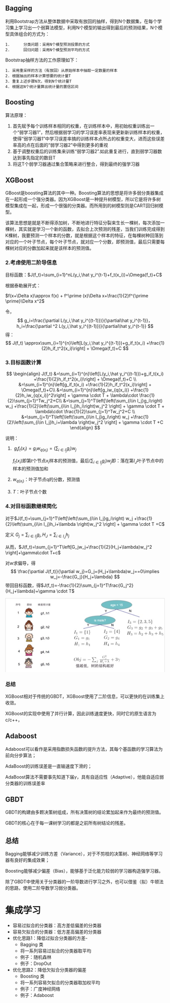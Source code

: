 ## Bagging

利用Bootstrap方法从整体数据中采取有放回的抽样，得到N个数据集，在每个学习集上学习出一个弱算法模型，利用N个模型的输出得到最后的预测结果，N个模型具体组合的方式为：

	1.  	分类问题：采用N个模型预测投票的方式
 	2.  	回归问题：采用N个模型预测平均的方式

Bootstrap抽样方法的工作原理如下：

	1. 采用重采样的方法（有放回）从原始样本中抽取一定数量的样本
 	2. 根据抽出的样本计算想要的统计量T
 	3. 重复上述步骤N次，得到N个统计量T
 	4. 根据这N个统计量算出统计量的置信区间



## Boosting

算法原理：

1. 首先赋予每个训练样本相同的权重，在训练样本中，用初始权重训练出一个“弱学习器1”，然后根据弱学习的学习误差率表现来更新新训练样本的权重，使得“弱学习器1”中学习误差率搞的训练样本点所占的权重变大，进而这些误差率高的点在后面的“弱学习器2”中得到更多的重视
2. 基于调整权重后的训练集来训练“弱学习器2”.如此重复进行，直到弱学习器数达到事先指定的数目T
3. 将这T个弱学习器通过集合策略来进行整合，得到最终的强学习器





## XGBoost

​		GBoost是boosting算法的其中一种。Boosting算法的思想是将许多弱分类器集成在一起形成一个强分类器。因为XGBoost是一种提升树模型，所以它是将许多树模型集成在一起，形成一个很强的分类器。而所用到的树模型则是CART回归树模型。

​		该算法思想是就是不断得添加树，不断地进行特征分裂来生长一棵树，每次添加一棵树，其实就是学习一个新的函数，去拟合上次预测的残差，当我们训练完成得到K棵树，我要预测一个样本的分数，就是根据这个样本的特征，在每棵树种回落到对应的一个叶子节点，每个叶子节点，就对应一个分数，即预测值，最后只需要每棵树对应的分数加起来就是该样本的预测值。

### 2.考虑使用二阶导信息

目标函数：$J(f_t)=\sum_{i=1}^nL(y_i,\hat y_i^{t-1}+f_t(x_i))+\Omega(f_t)+C$

根据泰勒展开式：

$f(x+\Delta x)\approx f(x) + f^\prime (x)\Delta x+\frac{1}{2}f^{\prime \prime}\Delta x^2$

令，
$$
g_i=\frac{\partial L(y_i,\hat y_i^{(t-1)})}{\partial\hat y_i^{t-1}}，h_i=\frac{\partial ^2 L(y_i,\hat y_i^{(t-1)})}{\partial\hat y_i^{t-1}}
$$
得：
$$
J(f_t) \approx\sum_{i=1}^{n}\left[L(y_i,\hat y_i^{(t-1)})+g_if_t(x_i) +\frac{1}{2}h_if_t^2(x_i)\right] + \Omega(f_t)+C
$$




### 3.目标函数计算

$$
\begin{align}
J(f_t) &=\sum_{i=1}^{n}\left[L(y_i,\hat y_i^{(t-1)})+g_if_t(x_i) +\frac{1}{2}h_if_t^2(x_i)\right] + \Omega(f_t)+C \\
&=\sum_{i=1}^{n}\left[g_if_t(x_i) +\frac{1}{2}h_if_t^2(x_i)\right] + \Omega(f_t)+C\\
&=\sum_{i=1}^{n}\left[g_iw_{q(x_i)} +\frac{1}{2}h_iw_{q(x_i)}^2\right] + \gamma \cdot T + \lambda\cdot \frac{1}{2}\sum_{j=1}^Tw_j^2+C\\
&=\sum_{j=1}^T\left[\left(\sum_{i\in I_j}g_i\right) w_j +\frac{1}{2}\left(\sum_{i\in I_j}h_i\right)w_j^2 \right] + \gamma \cdot T + \lambda\cdot \frac{1}{2}\sum_{j=1}^Tw_j^2+C \\
&=\sum_{j=1}^T\left[\left(\sum_{i\in I_j}g_i\right) w_j +\frac{1}{2}\left(\sum_{i\in I_j}h_i+\lambda \right)w_j^2 \right] + \gamma \cdot T +C
\end{align}
$$



说明：

1. ​     $g_if_t(x_i)=g_iw_{q(x_i)}=(\sum_{i\in I_j}g_i)w_j$

   $f_t(x_i)$即第$t$个节点$x_i$样本的预测值，最后$(\sum_{i\in I_j}g_i)w_j$即：落在第$I_J$叶子节点中的样本的预测值加和
   
2. $w_{q(x_i)}$：叶子节点q的分数，预测值

3. $T$：叶子节点个数 



### 4.对目标函数继续简化

对于$J(f_t)=\sum_{j=1}^T\left[\left(\sum_{i\in I_j}g_i\right) w_j +\frac{1}{2}\left(\sum_{i\in I_j}h_i+\lambda \right)w_j^2 \right] + \gamma \cdot T +C$

定义 $G_j=\sum_{i\in I_j}g_i, \,H_J=\sum_{i\in I_J}h_j$

从而，$J(f_t)=\sum_{j=1}^T\left[G_jw_j+\frac{1}{2}(H_j+\lambda)w_j^2 \right]+\gamma\cdot T+c$

对$w$求偏导，得
$$
\frac{\partial J(f_t)}{\partial w_j}=G_j+(H_j+\lambda)w_j==0\implies w_j=-\frac{G_j}{H_j+\lambda}
$$
带回目标函数，得$J(f_t)=-\frac{1}{2}\sum_{j=1}^T\frac{G_j^2}{H_j+\lambda}+\gamma \cdot T$

![image-20200216145744529](pic\image-20200216145744529.png)

### 总结

XGBoost相对于传统的GBDT，XGBoost使用了二阶信息，可以更快的在训练集上收敛。

XGBoost的实现中使用了并行计算，因此训练速度更快，同时它的原生语言为c/c++，



## Adaboost

Adaboost可以看作是采用指数损失函数的提升方法，其每个基函数的学习算法为前向分步算法；

AdaBoost的训练误差是一直输速度下滑的；

AdaBoost算法不需要事先知道下届$\gamma$，具有自适应性（Adaptive），他能自适应弱分类器的训练误差率



## GBDT

GBDT的构建由多颗决策树组成，所有决策树的结论累加起来作为最终的预测值。

GBDT的核心在于每一课树学习的都是之前所有树结论的残差。



## 总结

Bagging能够减少训练方差（Variance），对于不剪枝的决策树、神经网络等学习器有良好的集成效果；

Boosting能够减少偏差（Bias），能够基于泛化能力较弱的学习器构造强学习器。

除了GBDT中使用关于分类器的一阶导数进行学习之外，也可以借鉴（拟）牛顿法的思路，使用二阶导数学习弱分类器。



# 集成学习

- 容易过拟合的分类器：高方差低偏差的分类器 
- 容易欠拟合的分类器：低方差高偏差的分类器 
- 优化思路1：降低过拟合分类器的方差-
  - Bagging 类
  - 将一系列容易过拟合的分类器取平均 
  - 例子：随机森林
  - 例子：DropOut 
- 优化思路2：降低欠拟合分类器的偏差 
  - Boosting 类 
  - 将一系列容易欠拟合的分类器取加权平均 
  - 例子：广度神经网络 
  - 例子：Adaboost